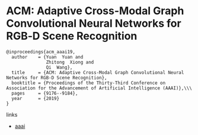 # ACM: Adaptive Cross-Modal Graph Convolutional Neural Networks for RGB‐D Scene Recognition

```
@inproceedings{acm_aaai19,
  author    = {Yuan  Yuan and
               Zhitong  Xiong and
               Qi  Wang},
  title     = {ACM: Adaptive Cross-Modal Graph Convolutional Neural Networks for RGB‐D Scene Recognition},
  booktitle = {Proceedings of the Thirty-Third Conference on Association for the Advancement of Artificial Intelligence (AAAI)},\\\
  pages     = {9176--9184},
  year      = {2019}
}
```

links
- [aaai](https://aaai.org/ojs/index.php/AAAI/article/view/4952)
